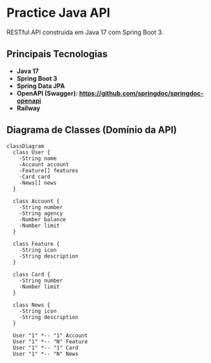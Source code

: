 # Practice Java API

RESTful API construída em Java 17 com Spring Boot 3.

## Principais Tecnologias
- **Java 17**
- **Spring Boot 3**
- **Spring Data JPA**
- **OpenAPI (Swagger): https://github.com/springdoc/springdoc-openapi**
- **Railway**

## Diagrama de Classes (Domínio da API)

```mermaid
classDiagram
  class User {
    -String name
    -Account account
    -Feature[] features
    -Card card
    -News[] news
  }

  class Account {
    -String number
    -String agency
    -Number balance
    -Number limit
  }

  class Feature {
    -String icon
    -String description
  }

  class Card {
    -String number
    -Number limit
  }

  class News {
    -String icon
    -String description
  }

  User "1" *-- "1" Account
  User "1" *-- "N" Feature
  User "1" *-- "1" Card
  User "1" *-- "N" News
```